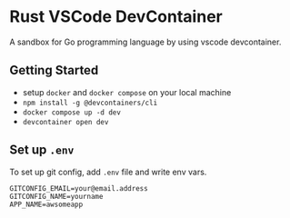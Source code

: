 # Rust VSCode DevContainer

A sandbox for Go programming language by using vscode devcontainer.

## Getting Started

- setup `docker` and `docker compose` on your local machine
- `npm install -g @devcontainers/cli`
- `docker compose up -d dev`
- `devcontainer open dev`

## Set up `.env`

To set up git config, add `.env` file and write env vars.  

```.env
GITCONFIG_EMAIL=your@email.address
GITCONFIG_NAME=yourname
APP_NAME=awsomeapp
```
